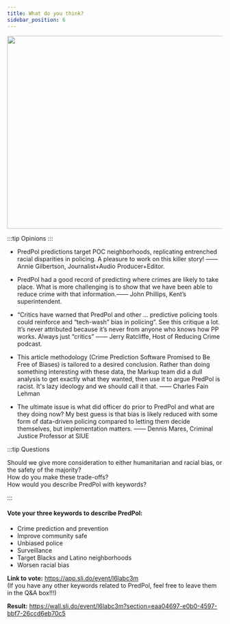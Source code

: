 ```yaml
---
title: What do you think?
sidebar_position: 6
---
```

<div align='center'>
<img
  src="https://lh4.googleusercontent.com/2tiqjX5QLw6Snuc7RcL1d0j9NDChzfHkjKhAj8mx2tWWuhoJmDYnJLKijucFYu7A9ko6jSbwxtyBzkcExAhKVIH_prV3gVT3UB24999k-9-eQAP-aKWTLGusLzsZ-K9Md1T0elCd" 
  width = "800" height = "450" alt=""/>
</div>

<!-- <div align='center'>
<img
  src="https://lh4.googleusercontent.com/Lgq5sCNrc3cqQLAwsSquiNtkFuX6a4TbEHXqiAZwvOiZYOHvM3_8p60D6iG3KTm3oOQGhHlN3ztKlCtBTTrPdHZpzuMLlSbuJTlu-vob1hJYFIPPKqmnQxqcThPh-1Z-wk14lp4C" 
  width = "800" height = "450" alt=""/>
</div> -->

:::tip Opinions
:::

- PredPol predictions target POC neighborhoods, replicating entrenched racial disparities in policing.  A pleasure to work on this killer story! 
——Annie Gilbertson, Journalist+Audio Producer+Editor.

- PredPol had a good record of predicting where crimes are likely to take place. What is more challenging is to show that we have been able to reduce crime with that information.—— John Phillips, Kent’s superintendent.

- “Critics have warned that PredPol and other ... predictive policing tools could reinforce and “tech-wash” bias in policing”. See this critique a lot. It’s never attributed because it’s never from anyone who knows how PP works. Always just “critics”  —— Jerry Ratcliffe, Host of Reducing Crime podcast.

- This article methodology (Crime Prediction Software Promised to Be Free of Biases) is tailored to a desired conclusion. Rather than doing something interesting with these data, the Markup team did a dull analysis to get exactly what they wanted, then use it to argue PredPol is racist. It's lazy ideology and we should call it that. —— Charles Fain Lehman

- The ultimate issue is what did officer do prior to PredPol and what are they doing now? My best guess is that bias is likely reduced with some form of data-driven policing compared to letting them decide themselves, but implementation matters. —— Dennis Mares, Criminal Justice Professor at SIUE




:::tip Questions

Should we give more consideration to either humanitarian and racial bias, or the safety of the majority?  
How do you make these trade-offs?  
How would you describe PredPol with keywords?

:::

#### Vote your three keywords to describe PredPol:
- Crime prediction and prevention
- Improve community safe
- Unbiased police
- Surveillance
- Target Blacks and Latino neighborhoods
- Worsen racial bias

**Link to vote:** https://app.sli.do/event/l6labc3m   
(If you have any other keywords related to PredPol, feel free to leave them in the Q&A box!!!)

**Result:** https://wall.sli.do/event/l6labc3m?section=eaa04697-e0b0-4597-bbf7-26ccd6eb70c5


<!-- <script>
import test from "./test.css"
</script>
<div class={test.docsRating}>Is this page useful?<svg class={test.ci_thumbsup} alt="Like" xmlns="http://www.w3.org/2000/svg" viewBox="0 0 81.13 89.76"><path d="M22.9 6a18.57 18.57 0 002.67 8.4 25.72 25.72 0 008.65 7.66c3.86 2 8.67 7.13 13.51 11 3.86 3.11 8.57 7.11 11.54 8.45s13.59.26 14.64 1.17c1.88 1.63 1.55 9-.11 15.25-1.61 5.86-5.96 10.55-6.48 16.86-.4 4.83-2.7 4.88-10.93 4.88h-1.35c-3.82 0-8.24 2.93-12.92 3.62a68 68 0 01-9.73.5c-3.57 0-7.86-.08-13.25-.08-3.56 0-4.71-1.83-4.71-4.48h8.42a3.51 3.51 0 000-7H12.28a2.89 2.89 0 01-2.88-2.88 1.91 1.91 0 01.77-1.78h16.46a3.51 3.51 0 000-7H12.29c-3.21 0-4.84-1.83-4.84-4a6.41 6.41 0 011.17-3.78h19.06a3.5 3.5 0 100-7H9.75A3.51 3.51 0 016 42.27a3.45 3.45 0 013.75-3.48h13.11c5.61 0 7.71-3 5.71-5.52-4.43-4.74-10.84-12.62-11-18.71-.15-6.51 2.6-7.83 5.36-8.56m0-6a6.18 6.18 0 00-1.53.2c-6.69 1.77-10 6.65-9.82 14.5.08 5.09 2.99 11.18 8.52 18.09H9.74a9.52 9.52 0 00-6.23 16.9 12.52 12.52 0 00-2.07 6.84 9.64 9.64 0 003.65 7.7 7.85 7.85 0 00-1.7 5.13 8.9 8.9 0 005.3 8.13 6 6 0 00-.26 1.76c0 6.37 4.2 10.48 10.71 10.48h13.25a73.75 73.75 0 0010.6-.56 35.89 35.89 0 007.58-2.18 17.83 17.83 0 014.48-1.34h1.35c4.69 0 7.79 0 10.5-1 3.85-1.44 6-4.59 6.41-9.38.2-2.46 1.42-4.85 2.84-7.62a41.3 41.3 0 003.42-8.13 48 48 0 001.59-10.79c.1-5.13-1-8.48-3.35-10.55-2.16-1.87-4.64-1.87-9.6-1.88a46.86 46.86 0 01-6.64-.29c-1.92-.94-5.72-4-8.51-6.3l-1.58-1.28c-1.6-1.3-3.27-2.79-4.87-4.23-3.33-3-6.47-5.79-9.61-7.45a20.2 20.2 0 01-6.43-5.53 12.44 12.44 0 01-1.72-5.36 6 6 0 00-6-5.86z"></path></svg><svg class="i_thumbsdown" alt="Dislike" xmlns="http://www.w3.org/2000/svg" viewBox="0 0 81.13 89.76"><path d="M22.9 6a18.57 18.57 0 002.67 8.4 25.72 25.72 0 008.65 7.66c3.86 2 8.67 7.13 13.51 11 3.86 3.11 8.57 7.11 11.54 8.45s13.59.26 14.64 1.17c1.88 1.63 1.55 9-.11 15.25-1.61 5.86-5.96 10.55-6.48 16.86-.4 4.83-2.7 4.88-10.93 4.88h-1.35c-3.82 0-8.24 2.93-12.92 3.62a68 68 0 01-9.73.5c-3.57 0-7.86-.08-13.25-.08-3.56 0-4.71-1.83-4.71-4.48h8.42a3.51 3.51 0 000-7H12.28a2.89 2.89 0 01-2.88-2.88 1.91 1.91 0 01.77-1.78h16.46a3.51 3.51 0 000-7H12.29c-3.21 0-4.84-1.83-4.84-4a6.41 6.41 0 011.17-3.78h19.06a3.5 3.5 0 100-7H9.75A3.51 3.51 0 016 42.27a3.45 3.45 0 013.75-3.48h13.11c5.61 0 7.71-3 5.71-5.52-4.43-4.74-10.84-12.62-11-18.71-.15-6.51 2.6-7.83 5.36-8.56m0-6a6.18 6.18 0 00-1.53.2c-6.69 1.77-10 6.65-9.82 14.5.08 5.09 2.99 11.18 8.52 18.09H9.74a9.52 9.52 0 00-6.23 16.9 12.52 12.52 0 00-2.07 6.84 9.64 9.64 0 003.65 7.7 7.85 7.85 0 00-1.7 5.13 8.9 8.9 0 005.3 8.13 6 6 0 00-.26 1.76c0 6.37 4.2 10.48 10.71 10.48h13.25a73.75 73.75 0 0010.6-.56 35.89 35.89 0 007.58-2.18 17.83 17.83 0 014.48-1.34h1.35c4.69 0 7.79 0 10.5-1 3.85-1.44 6-4.59 6.41-9.38.2-2.46 1.42-4.85 2.84-7.62a41.3 41.3 0 003.42-8.13 48 48 0 001.59-10.79c.1-5.13-1-8.48-3.35-10.55-2.16-1.87-4.64-1.87-9.6-1.88a46.86 46.86 0 01-6.64-.29c-1.92-.94-5.72-4-8.51-6.3l-1.58-1.28c-1.6-1.3-3.27-2.79-4.87-4.23-3.33-3-6.47-5.79-9.61-7.45a20.2 20.2 0 01-6.43-5.53 12.44 12.44 0 01-1.72-5.36 6 6 0 00-6-5.86z"></path></svg></div>c -->
